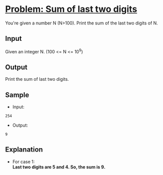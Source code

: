 # [Problem: Sum of last two digits](https://my.newtonschool.co/playground/code/aacz2wx55hji)

You're given a number N (N>100). Print the sum of the last two digits of N.

## Input

Given an integer N. (100 <= N <= 10<sup>9</sup>)

## Output

Print the sum of last two digits.

## Sample

- Input:
```
254
```

- Output:
```
9
```

## Explanation

- For case 1: <br> **Last two digits are 5 and 4. So, the sum is 9.**
